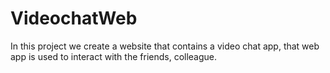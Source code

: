 # VideochatWeb
In this project we create a website that contains a video chat app, that web app is used to interact with the friends, colleague.
